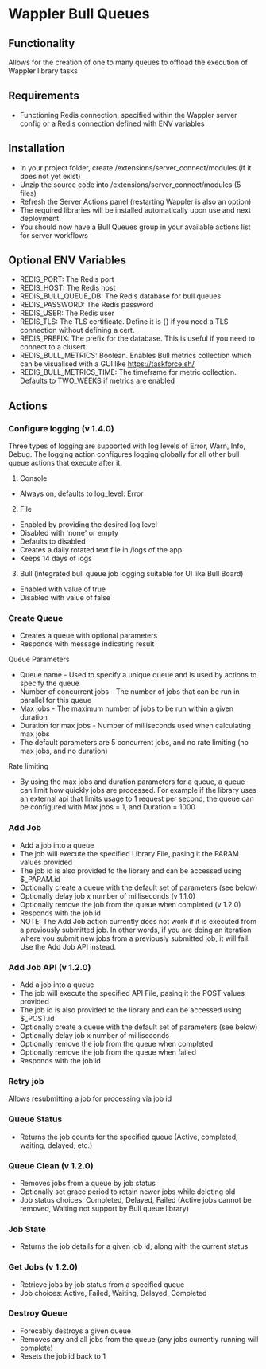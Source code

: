 # Wappler Bull Queues

## Functionality
Allows for the creation of one to many queues to offload the execution of Wappler library tasks

## Requirements
* Functioning Redis connection, specified within the Wappler server config or a Redis connection defined with ENV variables

## Installation
* In your project folder, create /extensions/server_connect/modules (if it does not yet exist)
* Unzip the source code into /extensions/server_connect/modules (5 files)
* Refresh the Server Actions panel (restarting Wappler is also an option)
* The required libraries will be installed automatically upon use and next deployment
* You should now have a Bull Queues group in your available actions list for server workflows

## Optional ENV Variables
* REDIS_PORT: The Redis port
* REDIS_HOST: The Redis host
* REDIS_BULL_QUEUE_DB: The Redis database for bull queues
* REDIS_PASSWORD: The Redis password
* REDIS_USER: The Redis user
* REDIS_TLS: The TLS certificate. Define it is {} if you need a TLS connection without defining a cert.
* REDIS_PREFIX: The prefix for the database. This is useful if you need to connect to a clusert.
* REDIS_BULL_METRICS: Boolean. Enables Bull metrics collection which can be visualised with a GUI like https://taskforce.sh/
* REDIS_BULL_METRICS_TIME: The timeframe for metric collection. Defaults to TWO_WEEKS if metrics are enabled

## Actions

### Configure logging  (v 1.4.0)
Three types of logging are supported with log levels of Error, Warn, Info, Debug.  The logging action configures logging globally for all other bull queue actions that execute after it.

1. Console
* Always on, defaults to log_level: Error

2. File
* Enabled by providing the desired log level
* Disabled with 'none' or empty
* Defaults to disabled
* Creates a daily rotated text file in /logs of the app
* Keeps 14 days of logs

3. Bull (integrated bull queue job logging suitable for UI like Bull Board)
* Enabled with value of true
* Disabled with value of false


### Create Queue
* Creates a queue with optional parameters
* Responds with message indicating result

Queue Parameters
* Queue name - Used to specify a unique queue and is used by actions to specify the queue
* Number of concurrent jobs - The number of jobs that can be run in parallel for this queue
* Max jobs - The maximum number of jobs to be run within a given duration
* Duration for max jobs - Number of milliseconds used when calculating max jobs
* The default parameters are 5 concurrent jobs, and no rate limiting (no max jobs, and no duration)

Rate limiting
* By using the max jobs and duration parameters for a queue, a queue can limit how quickly jobs are processed.  For example if the library uses an external api that limits usage to 1 request per second, the queue can be configured with Max jobs = 1, and Duration = 1000


### Add Job
* Add a job into a queue
* The job will execute the specified Library File, pasing it the PARAM values provided
* The job id is also provided to the library and can be accessed using $_PARAM.id
* Optionally create a queue with the default set of parameters (see below)
* Optionally delay job x number of milliseconds (v 1.1.0)
* Optionally remove the job from the queue when completed (v 1.2.0)
* Responds with the job id
* NOTE: The Add Job action currently does not work if it is executed from a previously submitted job. In other words, if you are doing an iteration where you submit new jobs from a previously submitted job, it will fail. Use the Add Job API instead.

### Add Job API (v 1.2.0)
* Add a job into a queue
* The job will execute the specified API File, pasing it the POST values provided
* The job id is also provided to the library and can be accessed using $_POST.id
* Optionally create a queue with the default set of parameters (see below)
* Optionally delay job x number of milliseconds
* Optionally remove the job from the queue when completed
* Optionally remove the job from the queue when failed
* Responds with the job id

### Retry job
Allows resubmitting a job for processing via job id

### Queue Status
* Returns the job counts for the specified queue (Active, completed, waiting, delayed, etc.)

### Queue Clean (v 1.2.0)
* Removes jobs from a queue by job status
* Optionally set grace period to retain newer jobs while deleting old
* Job status choices: Completed, Delayed, Failed (Active jobs cannot be removed, Waiting not support by Bull queue library)

### Job State
* Returns the job details for a given job id, along with the current status

### Get Jobs (v 1.2.0)
* Retrieve jobs by job status from a specified queue
* Job choices: Active, Failed, Waiting, Delayed, Completed

### Destroy Queue
* Forecably destroys a given queue
* Removes any and all jobs from the queue (any jobs currently running will complete)
* Resets the job id back to 1


